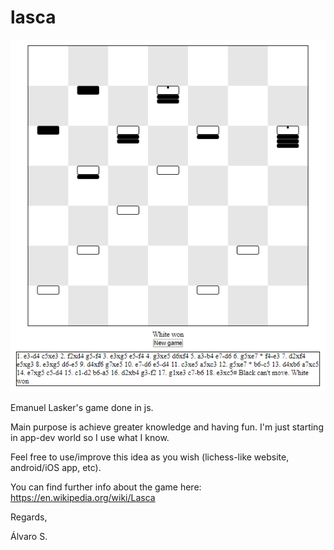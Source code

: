 # lasca

<p align="center"><img src="https://github.com/Forensor/lasca/blob/master/gameimage.png"></p>

Emanuel Lasker's game done in js.

Main purpose is achieve greater knowledge and having fun. I'm just starting in app-dev world so I use what I know.

Feel free to use/improve this idea as you wish (lichess-like website, android/iOS app, etc).

You can find further info about the game here: https://en.wikipedia.org/wiki/Lasca

Regards,

Álvaro S.
